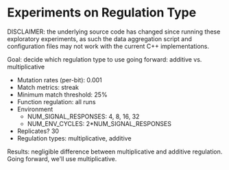 # Experiments on Regulation Type

DISCLAIMER: the underlying source code has changed since running these exploratory experiments, as such
the data aggregation script and configuration files may not work with the current C++ implementations.

Goal: decide which regulation type to use going forward: additive vs. multiplicative

- Mutation rates (per-bit): 0.001
- Match metrics: streak
- Minimum match threshold: 25%
- Function regulation: all runs
- Environment
  - NUM_SIGNAL_RESPONSES: 4, 8, 16, 32
  - NUM_ENV_CYCLES: 2*NUM_SIGNAL_RESPONSES
- Replicates? 30
- Regulation types: multiplicative, additive

Results: negligible difference between multiplicative and additive regulation. Going forward, we'll
use multiplicative.